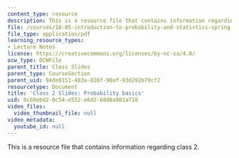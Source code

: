 ```yaml
---
content_type: resource
description: This is a resource file that contains information regarding class 2.
file: /courses/18-05-introduction-to-probability-and-statistics-spring-2014/0c69ebd20c54e552e6d268d8a801a710_MIT18_05S14_class2_slides.pdf
file_type: application/pdf
learning_resource_types:
- Lecture Notes
license: https://creativecommons.org/licenses/by-nc-sa/4.0/
ocw_type: OCWFile
parent_title: Class Slides
parent_type: CourseSection
parent_uid: 94de8151-483a-826f-90af-93d292b79cf2
resourcetype: Document
title: 'Class 2 Slides: Probability basics'
uid: 0c69ebd2-0c54-e552-e6d2-68d8a801a710
video_files:
  video_thumbnail_file: null
video_metadata:
  youtube_id: null
---
```

This is a resource file that contains information regarding class 2.